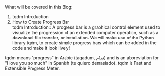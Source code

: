 What will be covered in this Blog:
1. tqdm Introduction
2. How to Create Progress Bar    
tqdm Introduction::
A progress bar is a graphical control element used to visualize the progression of an extended computer operation, such as a download, file transfer, or installation. We will make use of the Python library tqdm, to create simple progress bars which can be added in the code and make it look lively!

tqdm means "progress" in Arabic (taqadum, تقدّم) and is an abbreviation for "I love you so much" in Spanish (te quiero demasiado). tqdm is Fast and Extensible Progress Meter.    